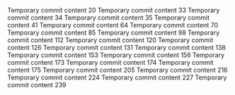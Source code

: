 Temporary commit content 20
Temporary commit content 33
Temporary commit content 34
Temporary commit content 35
Temporary commit content 41
Temporary commit content 64
Temporary commit content 70
Temporary commit content 85
Temporary commit content 98
Temporary commit content 112
Temporary commit content 120
Temporary commit content 126
Temporary commit content 131
Temporary commit content 138
Temporary commit content 153
Temporary commit content 156
Temporary commit content 173
Temporary commit content 174
Temporary commit content 175
Temporary commit content 205
Temporary commit content 216
Temporary commit content 224
Temporary commit content 227
Temporary commit content 239
